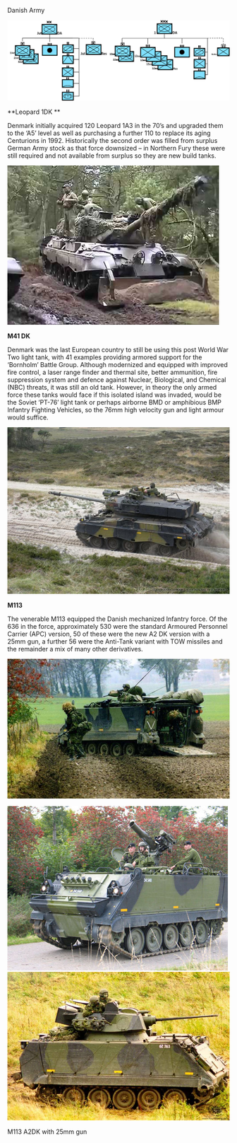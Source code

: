 Danish Army

![](/assets/images/nato/dk/army/image1.png)

**Leopard 1DK **

Denmark initially acquired 120 Leopard 1A3 in the 70’s and upgraded them
to the ‘A5’ level as well as purchasing a further 110 to replace its
aging Centurions in 1992. Historically the second order was filled from
surplus German Army stock as that force downsized – in Northern Fury
these were still required and not available from surplus so they are new
build tanks.

![](/assets/images/nato/dk/army/image2.jpg)

**M41 DK**

Denmark was the last European country to still be using this post World
War Two light tank, with 41 examples providing armored support for the
‘Bornholm’ Battle Group. Although modernized and equipped with
improved fire control, a laser range finder and thermal site, better
ammunition, fire suppression system and defence against Nuclear,
Biological, and Chemical (NBC) threats, it was still an old tank.
However, in theory the only armed force these tanks would face if this
isolated island was invaded, would be the Soviet ‘PT-76’ light tank or
perhaps airborne BMD or amphibious BMP Infantry Fighting Vehicles, so
the 76mm high velocity gun and light armour would suffice.

![](/assets/images/nato/dk/army/image3.jpg)

**M113**

The venerable M113 equipped the Danish mechanized Infantry force. Of the
636 in the force, approximately 530 were the standard Armoured Personnel
Carrier (APC) version, 50 of these were the new A2 DK version with a
25mm gun, a further 56 were the Anti-Tank variant with TOW missiles and
the remainder a mix of many other
derivatives.

![](/assets/images/nato/dk/army/image4.jpg)

![](/assets/images/nato/dk/army/image5.jpg)![](/assets/images/nato/dk/army/image6.jpg)

M113 A2DK with 25mm gun
